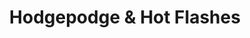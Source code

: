 ---
title: "Hodgepodge & Hot Flashes"
url: /fort-myers/hodgepodge-und-hot-flashes/
shop: Gebrauchtwaren
---